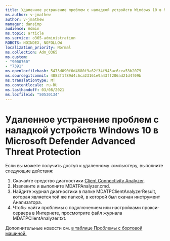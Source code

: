 ```yaml
---
title: Удаленное устранение проблем с наладкой устройств Windows 10 в Microsoft Defender Advanced Threat Protection
ms.author: v-jmathew
author: v-jmathew
manager: dansimp
audience: Admin
ms.topic: article
ms.service: o365-administration
ROBOTS: NOINDEX, NOFOLLOW
localization_priority: Normal
ms.collection: Adm_O365
ms.custom:
- "9000760"
- "7391"
ms.openlocfilehash: 5473d090f6d4680f9a62f34f943ac6cea53b2079
ms.sourcegitcommit: 4883f1f89d4c6ca23161e9a43ff206ad21d4f09b
ms.translationtype: MT
ms.contentlocale: ru-RU
ms.lasthandoff: 03/08/2021
ms.locfileid: "50530134"
---
```

# <a name="remotely-fix-problems-with-onboarding-windows-10-devices-to-microsoft-defender-advanced-threat-protection"></a>Удаленное устранение проблем с наладкой устройств Windows 10 в Microsoft Defender Advanced Threat Protection

Если вы можете получить доступ к удаленному компьютеру, выполните следующие действия:

1. Скачайте средство диагностики [Client Connectivity Analyzer](https://go.microsoft.com/fwlink/?linkid=2143466).
2. Извлеките и выполните MDATPAnalyzer.cmd.
3. Найдите журнал диагностики в папке MDATPClientAnalyzerResult, которая является той же папкой, в которой был скачан инструмент Анализатора.
4. Чтобы найти проблемы с подключением или настройками прокси-сервера в Интернете, просмотрите файл журнала MDATPClientAnalyzer.txt.

Дополнительные новости см. [в таблице Проблемы с бортовой машиной.](https://go.microsoft.com/fwlink/?linkid=2143634)
